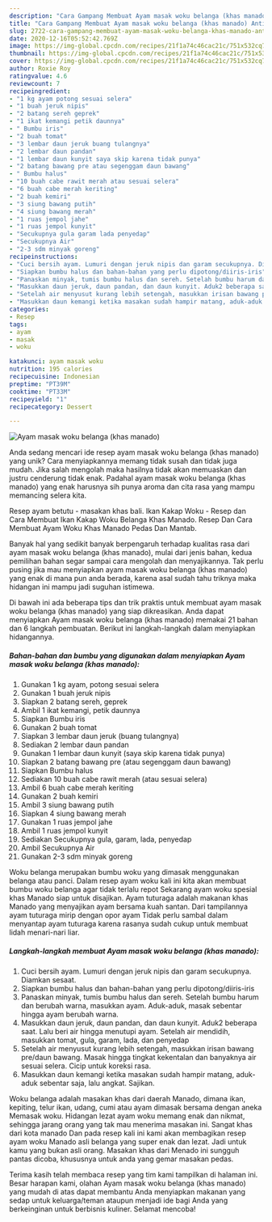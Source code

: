 ```yaml
---
description: "Cara Gampang Membuat Ayam masak woku belanga (khas manado) Anti Gagal"
title: "Cara Gampang Membuat Ayam masak woku belanga (khas manado) Anti Gagal"
slug: 2722-cara-gampang-membuat-ayam-masak-woku-belanga-khas-manado-anti-gagal
date: 2020-12-16T05:52:42.769Z
image: https://img-global.cpcdn.com/recipes/21f1a74c46cac21c/751x532cq70/ayam-masak-woku-belanga-khas-manado-foto-resep-utama.jpg
thumbnail: https://img-global.cpcdn.com/recipes/21f1a74c46cac21c/751x532cq70/ayam-masak-woku-belanga-khas-manado-foto-resep-utama.jpg
cover: https://img-global.cpcdn.com/recipes/21f1a74c46cac21c/751x532cq70/ayam-masak-woku-belanga-khas-manado-foto-resep-utama.jpg
author: Roxie Roy
ratingvalue: 4.6
reviewcount: 7
recipeingredient:
- "1 kg ayam potong sesuai selera"
- "1 buah jeruk nipis"
- "2 batang sereh geprek"
- "1 ikat kemangi petik daunnya"
- " Bumbu iris"
- "2 buah tomat"
- "3 lembar daun jeruk buang tulangnya"
- "2 lembar daun pandan"
- "1 lembar daun kunyit saya skip karena tidak punya"
- "2 batang bawang pre atau segenggam daun bawang"
- " Bumbu halus"
- "10 buah cabe rawit merah atau sesuai selera"
- "6 buah cabe merah keriting"
- "2 buah kemiri"
- "3 siung bawang putih"
- "4 siung bawang merah"
- "1 ruas jempol jahe"
- "1 ruas jempol kunyit"
- "Secukupnya gula garam lada penyedap"
- "Secukupnya Air"
- "2-3 sdm minyak goreng"
recipeinstructions:
- "Cuci bersih ayam. Lumuri dengan jeruk nipis dan garam secukupnya. Diamkan sesaat."
- "Siapkan bumbu halus dan bahan-bahan yang perlu dipotong/diiris-iris"
- "Panaskan minyak, tumis bumbu halus dan sereh. Setelah bumbu harum dan berubah warna, masukkan ayam. Aduk-aduk, masak sebentar hingga ayam berubah warna."
- "Masukkan daun jeruk, daun pandan, dan daun kunyit. Aduk2 beberapa saat. Lalu beri air hingga menutupi ayam. Setelah air mendidih, masukkan tomat, gula, garam, lada, dan penyedap"
- "Setelah air menyusut kurang lebih setengah, masukkan irisan bawang pre/daun bawang. Masak hingga tingkat kekentalan dan banyaknya air sesuai selera. Cicip untuk koreksi rasa."
- "Masukkan daun kemangi ketika masakan sudah hampir matang, aduk-aduk sebentar saja, lalu angkat. Sajikan."
categories:
- Resep
tags:
- ayam
- masak
- woku

katakunci: ayam masak woku 
nutrition: 195 calories
recipecuisine: Indonesian
preptime: "PT39M"
cooktime: "PT33M"
recipeyield: "1"
recipecategory: Dessert

---
```



![Ayam masak woku belanga (khas manado)](https://img-global.cpcdn.com/recipes/21f1a74c46cac21c/751x532cq70/ayam-masak-woku-belanga-khas-manado-foto-resep-utama.jpg)

Anda sedang mencari ide resep ayam masak woku belanga (khas manado) yang unik? Cara menyiapkannya memang tidak susah dan tidak juga mudah. Jika salah mengolah maka hasilnya tidak akan memuaskan dan justru cenderung tidak enak. Padahal ayam masak woku belanga (khas manado) yang enak harusnya sih punya aroma dan cita rasa yang mampu memancing selera kita.

Resep ayam betutu - masakan khas bali. Ikan Kakap Woku - Resep dan Cara Membuat Ikan Kakap Woku Belanga Khas Manado. Resep Dan Cara Membuat Ayam Woku Khas Manado Pedas Dan Mantab.

Banyak hal yang sedikit banyak berpengaruh terhadap kualitas rasa dari ayam masak woku belanga (khas manado), mulai dari jenis bahan, kedua pemilihan bahan segar sampai cara mengolah dan menyajikannya. Tak perlu pusing jika mau menyiapkan ayam masak woku belanga (khas manado) yang enak di mana pun anda berada, karena asal sudah tahu triknya maka hidangan ini mampu jadi suguhan istimewa.


Di bawah ini ada beberapa tips dan trik praktis untuk membuat ayam masak woku belanga (khas manado) yang siap dikreasikan. Anda dapat menyiapkan Ayam masak woku belanga (khas manado) memakai 21 bahan dan 6 langkah pembuatan. Berikut ini langkah-langkah dalam menyiapkan hidangannya.

<!--inarticleads1-->

##### Bahan-bahan dan bumbu yang digunakan dalam menyiapkan Ayam masak woku belanga (khas manado):

1. Gunakan 1 kg ayam, potong sesuai selera
1. Gunakan 1 buah jeruk nipis
1. Siapkan 2 batang sereh, geprek
1. Ambil 1 ikat kemangi, petik daunnya
1. Siapkan  Bumbu iris
1. Gunakan 2 buah tomat
1. Siapkan 3 lembar daun jeruk (buang tulangnya)
1. Sediakan 2 lembar daun pandan
1. Gunakan 1 lembar daun kunyit (saya skip karena tidak punya)
1. Siapkan 2 batang bawang pre (atau segenggam daun bawang)
1. Siapkan  Bumbu halus
1. Sediakan 10 buah cabe rawit merah (atau sesuai selera)
1. Ambil 6 buah cabe merah keriting
1. Gunakan 2 buah kemiri
1. Ambil 3 siung bawang putih
1. Siapkan 4 siung bawang merah
1. Gunakan 1 ruas jempol jahe
1. Ambil 1 ruas jempol kunyit
1. Sediakan Secukupnya gula, garam, lada, penyedap
1. Ambil Secukupnya Air
1. Gunakan 2-3 sdm minyak goreng


Woku belanga merupakan bumbu woku yang dimasak menggunakan belanga atau panci. Dalam resep ayam woku kali ini kita akan membuat bumbu woku belanga agar tidak terlalu repot Sekarang ayam woku spesial khas Manado siap untuk disajikan. Ayam tuturaga adalah makanan khas Manado yang menyajikan ayam bersama kuah santan. Dari tampilannya ayam tuturaga mirip dengan opor ayam Tidak perlu sambal dalam menyantap ayam tuturaga karena rasanya sudah cukup untuk membuat lidah menari-nari liar. 

<!--inarticleads2-->

##### Langkah-langkah membuat Ayam masak woku belanga (khas manado):

1. Cuci bersih ayam. Lumuri dengan jeruk nipis dan garam secukupnya. Diamkan sesaat.
1. Siapkan bumbu halus dan bahan-bahan yang perlu dipotong/diiris-iris
1. Panaskan minyak, tumis bumbu halus dan sereh. Setelah bumbu harum dan berubah warna, masukkan ayam. Aduk-aduk, masak sebentar hingga ayam berubah warna.
1. Masukkan daun jeruk, daun pandan, dan daun kunyit. Aduk2 beberapa saat. Lalu beri air hingga menutupi ayam. Setelah air mendidih, masukkan tomat, gula, garam, lada, dan penyedap
1. Setelah air menyusut kurang lebih setengah, masukkan irisan bawang pre/daun bawang. Masak hingga tingkat kekentalan dan banyaknya air sesuai selera. Cicip untuk koreksi rasa.
1. Masukkan daun kemangi ketika masakan sudah hampir matang, aduk-aduk sebentar saja, lalu angkat. Sajikan.


Woku belanga adalah masakan khas dari daerah Manado, dimana ikan, kepiting, telur ikan, udang, cumi atau ayam dimasak bersama dengan aneka Memasak woku. Hidangan lezat ayam woku memang enak dan nikmat, sehingga jarang orang yang tak mau menerima masakan ini. Sangat khas dari kota manado Dan pada resep kali ini kami akan membagikan resep ayam woku Manado asli belanga yang super enak dan lezat. Jadi untuk kamu yang bukan asli orang. Masakan khas dari Menado ini sungguh pantas dicoba, khususnya untuk anda yang gemar masakan pedas. 

Terima kasih telah membaca resep yang tim kami tampilkan di halaman ini. Besar harapan kami, olahan Ayam masak woku belanga (khas manado) yang mudah di atas dapat membantu Anda menyiapkan makanan yang sedap untuk keluarga/teman ataupun menjadi ide bagi Anda yang berkeinginan untuk berbisnis kuliner. Selamat mencoba!
